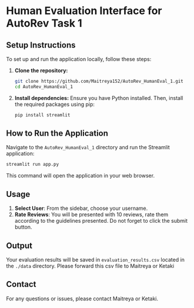 # Human Evaluation Interface for AutoRev Task 1

## Setup Instructions

To set up and run the application locally, follow these steps:

1.  **Clone the repository:**
    ```bash
    git clone https://github.com/Maitreya152/AutoRev_HumanEval_1.git
    cd AutoRev_HumanEval_1
    ```

2.  **Install dependencies:**
    Ensure you have Python installed. Then, install the required packages using pip:
    ```bash
    pip install streamlit
    ```

## How to Run the Application

Navigate to the `AutoRev_HumanEval_1` directory and run the Streamlit application:

```bash
streamlit run app.py
```

This command will open the application in your web browser.

## Usage

1.  **Select User**: From the sidebar, choose your username.
2. **Rate Reviews**: You will be presented with 10 reviews, rate them according to the guidelines presented. Do not forget to click the submit button.

## Output

Your evaluation results will be saved in `evaluation_results.csv` located in the `./data` directory. Please forward this csv file to Maitreya or Ketaki

## Contact

For any questions or issues, please contact Maitreya or Ketaki.
